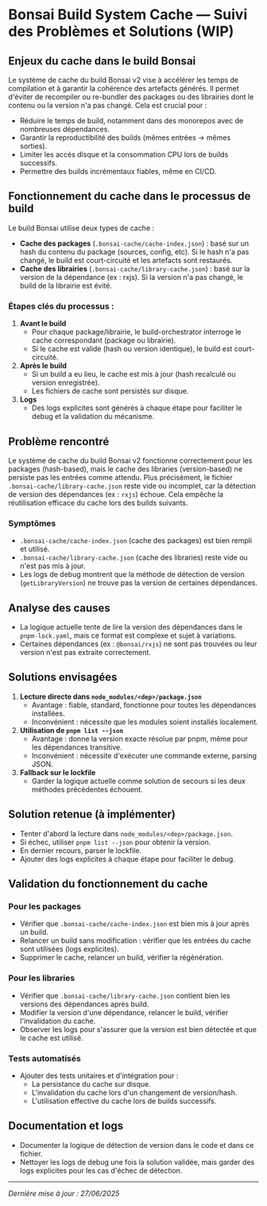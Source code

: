 # Bonsai Build System Cache — Suivi des Problèmes et Solutions (WIP)

## Enjeux du cache dans le build Bonsai

Le système de cache du build Bonsai v2 vise à accélérer les temps de compilation et à garantir la cohérence des artefacts générés. Il permet d'éviter de recompiler ou re-bundler des packages ou des librairies dont le contenu ou la version n'a pas changé. Cela est crucial pour :

- Réduire le temps de build, notamment dans des monorepos avec de nombreuses dépendances.
- Garantir la reproductibilité des builds (mêmes entrées → mêmes sorties).
- Limiter les accès disque et la consommation CPU lors de builds successifs.
- Permettre des builds incrémentaux fiables, même en CI/CD.

## Fonctionnement du cache dans le processus de build

Le build Bonsai utilise deux types de cache :

- **Cache des packages** (`.bonsai-cache/cache-index.json`) : basé sur un hash du contenu du package (sources, config, etc). Si le hash n'a pas changé, le build est court-circuité et les artefacts sont restaurés.
- **Cache des librairies** (`.bonsai-cache/library-cache.json`) : basé sur la version de la dépendance (ex : rxjs). Si la version n'a pas changé, le build de la librairie est évité.

### Étapes clés du processus :

1. **Avant le build**
   - Pour chaque package/librairie, le build-orchestrator interroge le cache correspondant (package ou librairie).
   - Si le cache est valide (hash ou version identique), le build est court-circuité.
2. **Après le build**
   - Si un build a eu lieu, le cache est mis à jour (hash recalculé ou version enregistrée).
   - Les fichiers de cache sont persistés sur disque.
3. **Logs**
   - Des logs explicites sont générés à chaque étape pour faciliter le debug et la validation du mécanisme.

## Problème rencontré

Le système de cache du build Bonsai v2 fonctionne correctement pour les packages (hash-based), mais le cache des libraries (version-based) ne persiste pas les entrées comme attendu. Plus précisément, le fichier `.bonsai-cache/library-cache.json` reste vide ou incomplet, car la détection de version des dépendances (ex : `rxjs`) échoue. Cela empêche la réutilisation efficace du cache lors des builds suivants.

### Symptômes

- `.bonsai-cache/cache-index.json` (cache des packages) est bien rempli et utilisé.
- `.bonsai-cache/library-cache.json` (cache des libraries) reste vide ou n'est pas mis à jour.
- Les logs de debug montrent que la méthode de détection de version (`getLibraryVersion`) ne trouve pas la version de certaines dépendances.

## Analyse des causes

- La logique actuelle tente de lire la version des dépendances dans le `pnpm-lock.yaml`, mais ce format est complexe et sujet à variations.
- Certaines dépendances (ex : `@bonsai/rxjs`) ne sont pas trouvées ou leur version n'est pas extraite correctement.

## Solutions envisagées

1. **Lecture directe dans `node_modules/<dep>/package.json`**
   - Avantage : fiable, standard, fonctionne pour toutes les dépendances installées.
   - Inconvénient : nécessite que les modules soient installés localement.
2. **Utilisation de `pnpm list --json`**
   - Avantage : donne la version exacte résolue par pnpm, même pour les dépendances transitive.
   - Inconvénient : nécessite d'exécuter une commande externe, parsing JSON.
3. **Fallback sur le lockfile**
   - Garder la logique actuelle comme solution de secours si les deux méthodes précédentes échouent.

## Solution retenue (à implémenter)

- Tenter d'abord la lecture dans `node_modules/<dep>/package.json`.
- Si échec, utiliser `pnpm list --json` pour obtenir la version.
- En dernier recours, parser le lockfile.
- Ajouter des logs explicites à chaque étape pour faciliter le debug.

## Validation du fonctionnement du cache

### Pour les packages

- Vérifier que `.bonsai-cache/cache-index.json` est bien mis à jour après un build.
- Relancer un build sans modification : vérifier que les entrées du cache sont utilisées (logs explicites).
- Supprimer le cache, relancer un build, vérifier la régénération.

### Pour les libraries

- Vérifier que `.bonsai-cache/library-cache.json` contient bien les versions des dépendances après build.
- Modifier la version d'une dépendance, relancer le build, vérifier l'invalidation du cache.
- Observer les logs pour s'assurer que la version est bien détectée et que le cache est utilisé.

### Tests automatisés

- Ajouter des tests unitaires et d'intégration pour :
  - La persistance du cache sur disque.
  - L'invalidation du cache lors d'un changement de version/hash.
  - L'utilisation effective du cache lors de builds successifs.

## Documentation et logs

- Documenter la logique de détection de version dans le code et dans ce fichier.
- Nettoyer les logs de debug une fois la solution validée, mais garder des logs explicites pour les cas d'échec de détection.

---

_Dernière mise à jour : 27/06/2025_
